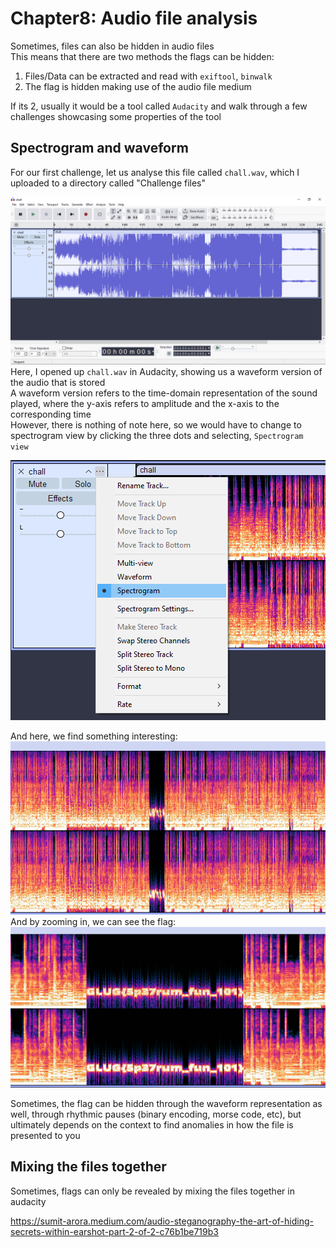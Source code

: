 # Chapter8: Audio file analysis #  
Sometimes, files can also be hidden in audio files  
This means that there are two methods the flags can be hidden:  
1) Files/Data can be extracted and read with `exiftool`, `binwalk`  
2) The flag is hidden making use of the audio file medium  

If its 2, usually it would be a tool called `Audacity` and walk through a few challenges showcasing some properties of the tool    

## Spectrogram and waveform ##  

For our first challenge, let us analyse this file called `chall.wav`, which I uploaded to a directory called "Challenge files"   

![alt text](../images/image-19.png)  
Here, I opened up `chall.wav` in Audacity, showing us a waveform version of the audio that is stored  
A waveform version refers to the time-domain representation of the sound played, where the y-axis refers to amplitude and the x-axis to the corresponding time  
However, there is nothing of note here, so we would have to change to spectrogram view by clicking the three dots and selecting, `Spectrogram view`  

![alt text](../images/image-20.png)

And here, we find something interesting:   
![alt text](../images/image-21.png)  
And by zooming in, we can see the flag:  
![alt text](../images/image-22.png)  

Sometimes, the flag can be hidden through the waveform representation as well, through rhythmic pauses (binary encoding, morse code, etc), but ultimately depends on the context to find anomalies in how the file is presented to you  

## Mixing the files together ##  

Sometimes, flags can only be revealed by mixing the files together in audacity

https://sumit-arora.medium.com/audio-steganography-the-art-of-hiding-secrets-within-earshot-part-2-of-2-c76b1be719b3

